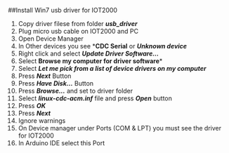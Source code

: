 ##Install Win7 usb driver for IOT2000

1. Copy driver filese from folder ***usb_driver***
1. Plug micro usb cable on IOT2000 and PC
1. Open Device Manager
1. In Other devices you see ***CDC Serial** or ***Unknown device***
1. Right click and select ***Update Driver Software...***
1. Select **Browse my computer for driver software***
1. Select ***Let me pick from a list of device drivers on my computer***
1. Press ***Next*** Button
1. Press ***Have Disk...*** Button
1. Press ***Browse...*** and set to driver folder
1. Select ***linux-cdc-acm.inf*** file and press ***Open*** button
1. Press ***OK***
1. Press ***Next***
1. Ignore warnings
1. On Device manager under Ports (COM & LPT) you must see the driver for IOT2000
1. In Arduino IDE select this Port
